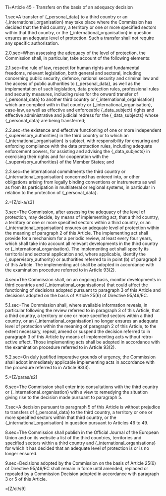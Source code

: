 Ti=Article 45 - Transfers on the basis of an adequacy decision

1.sec=A transfer of {_personal_data} to a third country or an {_international_organisation} may take place where the Commission has decided that the third country, a territory or one or more specified sectors within that third country, or the {_international_organisation} in question ensures an adequate level of protection. Such a transfer shall not require any specific authorisation.

2.0.sec=When assessing the adequacy of the level of protection, the Commission shall, in particular, take account of the following elements:

2.1.sec=the rule of law, respect for human rights and fundamental freedoms, relevant legislation, both general and sectoral, including concerning public security, defence, national security and criminal law and the access of public authorities to {_personal_data}, as well as the implementation of such legislation, data protection rules, professional rules and security measures, including rules for the onward transfer of {_personal_data} to another third country or {_international_organisation} which are complied with in that country or {_international_organisation}, case-law, as well as effective and enforceable {_data_subject} rights and effective administrative and judicial redress for the {_data_subjects} whose {_personal_data} are being transferred;

2.2.sec=the existence and effective functioning of one or more independent {_supervisory_authorities} in the third country or to which an {_international_organisation} is subject, with responsibility for ensuring and enforcing compliance with the data protection rules, including adequate enforcement powers, for assisting and advising the {_data_subjects} in exercising their rights and for cooperation with the {_supervisory_authorities} of the Member States; and

2.3.sec=the international commitments the third country or {_international_organisation} concerned has entered into, or other obligations arising from legally binding conventions or instruments as well as from its participation in multilateral or regional systems, in particular in relation to the protection of {_personal_data}.

2.=[Z/ol-a/s3]

3.sec=The Commission, after assessing the adequacy of the level of protection, may decide, by means of implementing act, that a third country, a territory or one or more specified sectors within a third country, or an {_international_organisation} ensures an adequate level of protection within the meaning of paragraph 2 of this Article. The implementing act shall provide for a mechanism for a periodic review, at least every four years, which shall take into account all relevant developments in the third country or {_international_organisation}. The implementing act shall specify its territorial and sectoral application and, where applicable, identify the {_supervisory_authority} or authorities referred to in point (b) of paragraph 2 of this Article. The implementing act shall be adopted in accordance with the examination procedure referred to in Article 93(2).

4.sec=The Commission shall, on an ongoing basis, monitor developments in third countries and {_international_organisations} that could affect the functioning of decisions adopted pursuant to paragraph 3 of this Article and decisions adopted on the basis of Article 25(6) of Directive 95/46/EC.

5.1.sec=The Commission shall, where available information reveals, in particular following the review referred to in paragraph 3 of this Article, that a third country, a territory or one or more specified sectors within a third country, or an {_international_organisation} no longer ensures an adequate level of protection within the meaning of paragraph 2 of this Article, to the extent necessary, repeal, amend or suspend the decision referred to in paragraph 3 of this Article by means of implementing acts without retro-active effect. Those implementing acts shall be adopted in accordance with the examination procedure referred to in Article 93(2).

5.2.sec=On duly justified imperative grounds of urgency, the Commission shall adopt immediately applicable implementing acts in accordance with the procedure referred to in Article 93(3).

5.=[Z/paras/s2]

6.sec=The Commission shall enter into consultations with the third country or {_international_organisation} with a view to remedying the situation giving rise to the decision made pursuant to paragraph 5.

7.sec=A decision pursuant to paragraph 5 of this Article is without prejudice to transfers of {_personal_data} to the third country, a territory or one or more specified sectors within that third country, or the {_international_organisation} in question pursuant to Articles 46 to 49.

8.sec=The Commission shall publish in the Official Journal of the European Union and on its website a list of the third countries, territories and specified sectors within a third country and {_international_organisations} for which it has decided that an adequate level of protection is or is no longer ensured.

9.sec=Decisions adopted by the Commission on the basis of Article 25(6) of Directive 95/46/EC shall remain in force until amended, replaced or repealed by a Commission Decision adopted in accordance with paragraph 3 or 5 of this Article.

=[Z/ol/s9]
